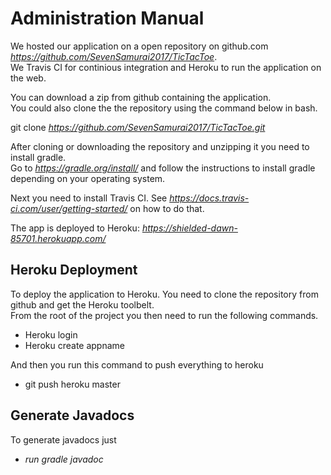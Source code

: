 # **Administration Manual**  

We hosted our application on a open repository on github.com *https://github.com/SevenSamurai2017/TicTacToe*.  
We Travis CI for continious integration and Heroku to run the application on the web.  

You can download a zip from github containing the application.  
You could also clone the the repository using the command below in bash.  

git clone *https://github.com/SevenSamurai2017/TicTacToe.git*  

After cloning or downloading the repository and unzipping it you need to install gradle.  
Go to *https://gradle.org/install/* and follow the instructions to install gradle depending on your operating system.

Next you need to install Travis CI. See *https://docs.travis-ci.com/user/getting-started/* on how to do that.  

The app is deployed to Heroku: *https://shielded-dawn-85701.herokuapp.com/*  

## **Heroku Deployment**   

To deploy the application to Heroku. You need to clone the repository from github and get the Heroku toolbelt.  
From the root of the project you then need to run the following commands.  
* Heroku login
* Heroku create appname

And then you run this command to push everything to heroku
* git push heroku master  

## **Generate Javadocs**
To generate javadocs just  
* *run gradle javadoc*